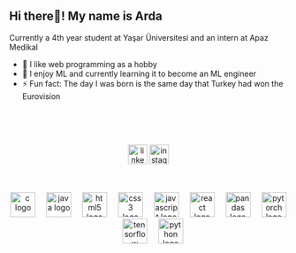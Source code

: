 ## Hi there👋!       My name is Arda
Currently a 4th year student at Yaşar Üniversitesi and an intern at Apaz Medikal

- 👀 I like web programming as a hobby
- 🌱 I enjoy ML and currently learning it to become an ML engineer
- ⚡ Fun fact: The day I was born is the same day that Turkey had won the Eurovision

<div>
  <br><br><br> <!-- Add multiple line breaks for spacing -->
  <div align="center">
    <p align="center">
      <a href="https://linkedin.com/in/arda-harman-804091156" target="blank"><img src="https://img.shields.io/static/v1?message=LinkedIn&logo=linkedin&label=&color=0077B5&logoColor=white&labelColor=&style=for-the-badge" height="35" alt="linkedin logo" /></a>
      <a href="https://instagram.com/harman_arda_" target="blank"><img src="https://img.shields.io/static/v1?message=Instagram&logo=instagram&label=&color=E4405F&logoColor=white&labelColor=&style=for-the-badge" height="35" alt="instagram logo" /></a>
    </p>
  </div>
</div>


  
  <div style="text-align: center; height: 60px;" align="center">
    <br><br> <!-- Add multiple line breaks for spacing -->
    <img src="https://cdn.jsdelivr.net/gh/devicons/devicon/icons/c/c-original.svg" height="45" alt="c logo"  />
    <img width="12" />
    <img src="https://cdn.jsdelivr.net/gh/devicons/devicon/icons/java/java-original.svg" height="45" alt="java logo"  />
    <img width="12" />
    <img src="https://cdn.jsdelivr.net/gh/devicons/devicon/icons/html5/html5-original.svg" height="45" alt="html5 logo"  />
    <img width="12" />
    <img src="https://cdn.jsdelivr.net/gh/devicons/devicon/icons/css3/css3-original.svg" height="45" alt="css3 logo"  />
    <img width="12" />
    <img src="https://cdn.jsdelivr.net/gh/devicons/devicon/icons/javascript/javascript-original.svg" height="45" alt="javascript logo"  />
    <img width="12" />
    <img src="https://cdn.jsdelivr.net/gh/devicons/devicon/icons/react/react-original.svg" height="45" alt="react logo"  />
    <img width="12" />
    <img src="https://cdn.jsdelivr.net/gh/devicons/devicon/icons/pandas/pandas-original.svg" height="45" alt="pandas logo"  />
    <img width="12" />
    <img src="https://cdn.jsdelivr.net/gh/devicons/devicon/icons/pytorch/pytorch-original.svg" height="45" alt="pytorch logo"  />
    <img width="12" />
    <img src="https://cdn.jsdelivr.net/gh/devicons/devicon/icons/tensorflow/tensorflow-original.svg" height="45" alt="tensorflow logo"  />
    <img width="12" />
    <img src="https://cdn.jsdelivr.net/gh/devicons/devicon/icons/python/python-original.svg" height="45" alt="python logo"  />
  </div>
  
</div>
